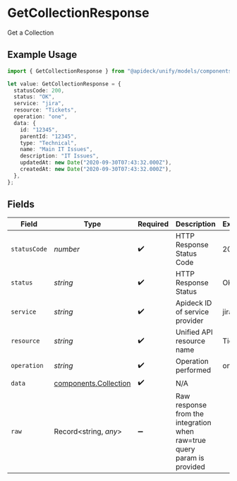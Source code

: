 # GetCollectionResponse

Get a Collection

## Example Usage

```typescript
import { GetCollectionResponse } from "@apideck/unify/models/components";

let value: GetCollectionResponse = {
  statusCode: 200,
  status: "OK",
  service: "jira",
  resource: "Tickets",
  operation: "one",
  data: {
    id: "12345",
    parentId: "12345",
    type: "Technical",
    name: "Main IT Issues",
    description: "IT Issues",
    updatedAt: new Date("2020-09-30T07:43:32.000Z"),
    createdAt: new Date("2020-09-30T07:43:32.000Z"),
  },
};
```

## Fields

| Field                                                                   | Type                                                                    | Required                                                                | Description                                                             | Example                                                                 |
| ----------------------------------------------------------------------- | ----------------------------------------------------------------------- | ----------------------------------------------------------------------- | ----------------------------------------------------------------------- | ----------------------------------------------------------------------- |
| `statusCode`                                                            | *number*                                                                | :heavy_check_mark:                                                      | HTTP Response Status Code                                               | 200                                                                     |
| `status`                                                                | *string*                                                                | :heavy_check_mark:                                                      | HTTP Response Status                                                    | OK                                                                      |
| `service`                                                               | *string*                                                                | :heavy_check_mark:                                                      | Apideck ID of service provider                                          | jira                                                                    |
| `resource`                                                              | *string*                                                                | :heavy_check_mark:                                                      | Unified API resource name                                               | Tickets                                                                 |
| `operation`                                                             | *string*                                                                | :heavy_check_mark:                                                      | Operation performed                                                     | one                                                                     |
| `data`                                                                  | [components.Collection](../../models/components/collection.md)          | :heavy_check_mark:                                                      | N/A                                                                     |                                                                         |
| `raw`                                                                   | Record<string, *any*>                                                   | :heavy_minus_sign:                                                      | Raw response from the integration when raw=true query param is provided |                                                                         |